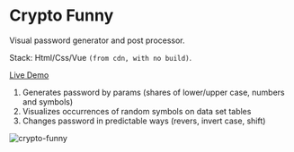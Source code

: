 # Crypto Funny

Visual password generator and post processor.

Stack: Html/Css/Vue `(from cdn, with no build)`.

[Live Demo](https://apayrus.github.io/crypto-funny)

1. Generates password by params (shares of lower/upper case, numbers and symbols)
2. Visualizes occurrences of random symbols on data set tables
3. Changes password in predictable ways (revers, invert case, shift)

![crypto-funny](https://apayrus.github.io/crypto-funny/images/crypto-funny.gif)

